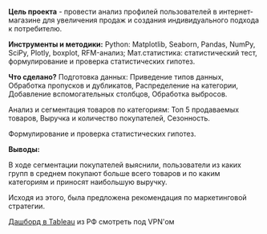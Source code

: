**Цель проекта** - провести анализ профилей пользователей в интернет-магазине для увеличения продаж и создания индивидуального подхода к потребителю.

**Инструменты и методики:**
Python: Matplotlib, Seaborn, Pandas, NumPy, SciPy, Plotly, boxplot, RFM-анализ; Мат.статистика: статистический тест, формулирование и проверка статистических гипотез.

**Что сделано?**
Подготовка данных: Приведение типов данных, Обработка пропусков и дубликатов, Распределение на категории, Добавление вспомогательных столбцов, Обработка выбросов.

Анализ и сегментация товаров по категориям: Топ 5 продаваемых товаров, Выручка и количество покупателей, Сезонность.

Формулирование и проверка статистических гипотез.

**Выводы:**

В ходе сегментации покупателей выяснили, пользователи из каких групп в среднем покупают больше всего товаров и по каким категориям и приносят наибольшую выручку.

Исходя из этого, была предложена рекомендация по маркетинговой стратегии. 

[Дашборд в Tableau](https://public.tableau.com/app/profile/svetlana.st/viz/Dashboard2_16814769633920/Dashboard1?publish=yes) из РФ смотреть под VPN'ом
